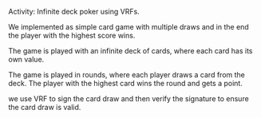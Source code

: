 
Activity: Infinite deck poker using VRFs. 

We implemented as simple card game with multiple draws and in the end the player with the highest score wins.

The game is played with an infinite deck of cards, where each card has its own value. 

The game is played in rounds, where each player draws a card from the deck. The player with the highest card wins the round and gets a point.

we use VRF to sign the card draw and then verify the signature to ensure the card draw is valid. 


